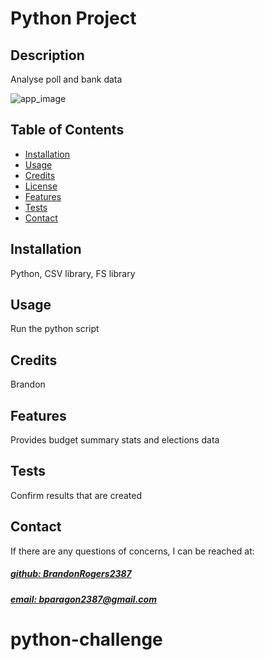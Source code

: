 # Python Project


## Description
Analyse poll and bank data

![app_image](mockup.dnd)

## Table of Contents
- [Installation](#installation)
- [Usage](#usage)
- [Credits](#credits)
- [License](#license)
- [Features](#features)
- [Tests](#tests)
- [Contact](#contact)

## Installation
Python, CSV library, FS library 

## Usage
Run the python script

## Credits
Brandon



## Features
Provides budget summary stats and elections data

## Tests
Confirm results that are created

## Contact
If there are any questions of concerns, I can be reached at:
##### [github: BrandonRogers2387](https://github.com/BrandonRogers2387)
##### [email: bparagon2387@gmail.com](mailto:bparagon2387@gmail.com)
# python-challenge
